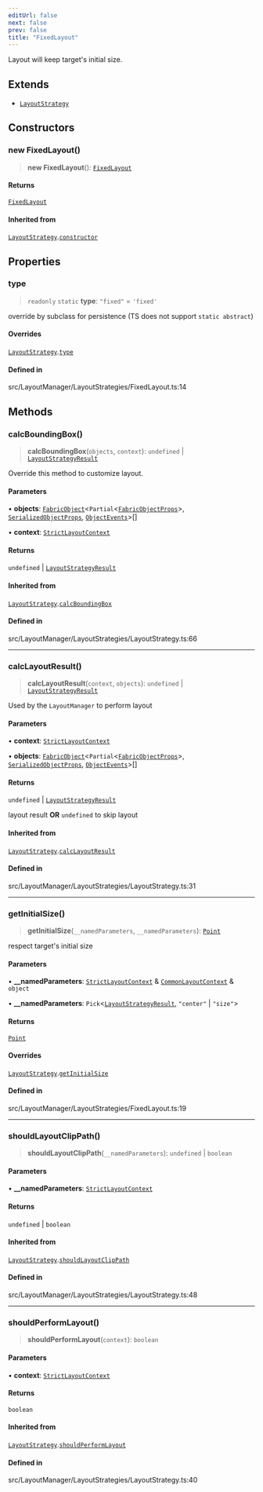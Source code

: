 ```yaml
---
editUrl: false
next: false
prev: false
title: "FixedLayout"
---
```


Layout will keep target's initial size.

## Extends

- [`LayoutStrategy`](/api/classes/layoutstrategy/)

## Constructors

### new FixedLayout()

> **new FixedLayout**(): [`FixedLayout`](/api/classes/fixedlayout/)

#### Returns

[`FixedLayout`](/api/classes/fixedlayout/)

#### Inherited from

[`LayoutStrategy`](/api/classes/layoutstrategy/).[`constructor`](/api/classes/layoutstrategy/#constructors)

## Properties

### type

> `readonly` `static` **type**: `"fixed"` = `'fixed'`

override by subclass for persistence (TS does not support `static abstract`)

#### Overrides

[`LayoutStrategy`](/api/classes/layoutstrategy/).[`type`](/api/classes/layoutstrategy/#type)

#### Defined in

src/LayoutManager/LayoutStrategies/FixedLayout.ts:14

## Methods

### calcBoundingBox()

> **calcBoundingBox**(`objects`, `context`): `undefined` \| [`LayoutStrategyResult`](/api/type-aliases/layoutstrategyresult/)

Override this method to customize layout.

#### Parameters

• **objects**: [`FabricObject`](/api/classes/fabricobject/)\<`Partial`\<[`FabricObjectProps`](/api/interfaces/fabricobjectprops/)\>, [`SerializedObjectProps`](/api/interfaces/serializedobjectprops/), [`ObjectEvents`](/api/interfaces/objectevents/)\>[]

• **context**: [`StrictLayoutContext`](/api/type-aliases/strictlayoutcontext/)

#### Returns

`undefined` \| [`LayoutStrategyResult`](/api/type-aliases/layoutstrategyresult/)

#### Inherited from

[`LayoutStrategy`](/api/classes/layoutstrategy/).[`calcBoundingBox`](/api/classes/layoutstrategy/#calcboundingbox)

#### Defined in

src/LayoutManager/LayoutStrategies/LayoutStrategy.ts:66

***

### calcLayoutResult()

> **calcLayoutResult**(`context`, `objects`): `undefined` \| [`LayoutStrategyResult`](/api/type-aliases/layoutstrategyresult/)

Used by the `LayoutManager` to perform layout

#### Parameters

• **context**: [`StrictLayoutContext`](/api/type-aliases/strictlayoutcontext/)

• **objects**: [`FabricObject`](/api/classes/fabricobject/)\<`Partial`\<[`FabricObjectProps`](/api/interfaces/fabricobjectprops/)\>, [`SerializedObjectProps`](/api/interfaces/serializedobjectprops/), [`ObjectEvents`](/api/interfaces/objectevents/)\>[]

#### Returns

`undefined` \| [`LayoutStrategyResult`](/api/type-aliases/layoutstrategyresult/)

layout result **OR** `undefined` to skip layout

#### Inherited from

[`LayoutStrategy`](/api/classes/layoutstrategy/).[`calcLayoutResult`](/api/classes/layoutstrategy/#calclayoutresult)

#### Defined in

src/LayoutManager/LayoutStrategies/LayoutStrategy.ts:31

***

### getInitialSize()

> **getInitialSize**(`__namedParameters`, `__namedParameters`): [`Point`](/api/classes/point/)

respect target's initial size

#### Parameters

• **\_\_namedParameters**: [`StrictLayoutContext`](/api/type-aliases/strictlayoutcontext/) & [`CommonLayoutContext`](/api/type-aliases/commonlayoutcontext/) & `object`

• **\_\_namedParameters**: `Pick`\<[`LayoutStrategyResult`](/api/type-aliases/layoutstrategyresult/), `"center"` \| `"size"`\>

#### Returns

[`Point`](/api/classes/point/)

#### Overrides

[`LayoutStrategy`](/api/classes/layoutstrategy/).[`getInitialSize`](/api/classes/layoutstrategy/#getinitialsize)

#### Defined in

src/LayoutManager/LayoutStrategies/FixedLayout.ts:19

***

### shouldLayoutClipPath()

> **shouldLayoutClipPath**(`__namedParameters`): `undefined` \| `boolean`

#### Parameters

• **\_\_namedParameters**: [`StrictLayoutContext`](/api/type-aliases/strictlayoutcontext/)

#### Returns

`undefined` \| `boolean`

#### Inherited from

[`LayoutStrategy`](/api/classes/layoutstrategy/).[`shouldLayoutClipPath`](/api/classes/layoutstrategy/#shouldlayoutclippath)

#### Defined in

src/LayoutManager/LayoutStrategies/LayoutStrategy.ts:48

***

### shouldPerformLayout()

> **shouldPerformLayout**(`context`): `boolean`

#### Parameters

• **context**: [`StrictLayoutContext`](/api/type-aliases/strictlayoutcontext/)

#### Returns

`boolean`

#### Inherited from

[`LayoutStrategy`](/api/classes/layoutstrategy/).[`shouldPerformLayout`](/api/classes/layoutstrategy/#shouldperformlayout)

#### Defined in

src/LayoutManager/LayoutStrategies/LayoutStrategy.ts:40
